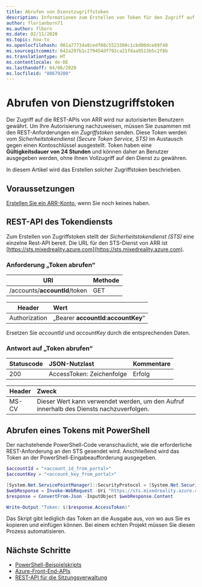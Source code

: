 ```yaml
---
title: Abrufen von Dienstzugriffstoken
description: Informationen zum Erstellen von Token für den Zugriff auf REST-APIs von ARR
author: florianborn71
ms.author: flborn
ms.date: 02/11/2020
ms.topic: how-to
ms.openlocfilehash: 001a77734a8cedf08c5523380c1cbd00dce89f40
ms.sourcegitcommit: 642a297b1c279454df792ca21fdaa9513b5c2f8b
ms.translationtype: HT
ms.contentlocale: de-DE
ms.lasthandoff: 04/06/2020
ms.locfileid: "80679200"
---
```

# <a name="get-service-access-tokens"></a>Abrufen von Dienstzugriffstoken

Der Zugriff auf die REST-APIs von ARR wird nur autorisierten Benutzern gewährt. Um Ihre Autorisierung nachzuweisen, müssen Sie zusammen mit den REST-Anforderungen ein *Zugriffstoken* senden. Diese Token werden vom *Sicherheitstokendienst (Secure Token Service, STS)* im Austausch gegen einen Kontoschlüssel ausgestellt. Token haben eine **Gültigkeitsdauer von 24 Stunden** und können daher an Benutzer ausgegeben werden, ohne ihnen Vollzugriff auf den Dienst zu gewähren.

In diesem Artikel wird das Erstellen solcher Zugriffstoken beschrieben.

## <a name="prerequisites"></a>Voraussetzungen

[Erstellen Sie ein ARR-Konto](create-an-account.md), wenn Sie noch keines haben.

## <a name="token-service-rest-api"></a>REST-API des Tokendiensts

Zum Erstellen von Zugriffstoken stellt der *Sicherheitstokendienst (STS)* eine einzelne Rest-API bereit. Die URL für den STS-Dienst von ARR ist [https://sts.mixedreality.azure.com](https://sts.mixedreality.azure.com).

### <a name="get-token-request"></a>Anforderung „Token abrufen“

| URI | Methode |
|-----------|:-----------|
| /accounts/**accountId**/token | GET |

| Header | Wert |
|--------|:------|
| Authorization | „Bearer **accountId**:**accountKey**“ |

Ersetzen Sie *accountId* und *accountKey* durch die entsprechenden Daten.

### <a name="get-token-response"></a>Antwort auf „Token abrufen“

| Statuscode | JSON-Nutzlast | Kommentare |
|-----------|:-----------|:-----------|
| 200 | AccessToken: Zeichenfolge | Erfolg |

| Header | Zweck |
|--------|:------|
| MS-CV | Dieser Wert kann verwendet werden, um den Aufruf innerhalb des Diensts nachzuverfolgen. |

## <a name="getting-a-token-using-powershell"></a>Abrufen eines Tokens mit PowerShell

Der nachstehende PowerShell-Code veranschaulicht, wie die erforderliche REST-Anforderung an den STS gesendet wird. Anschließend wird das Token an der PowerShell-Eingabeaufforderung ausgegeben.

```PowerShell
$accountId = "<account_id_from_portal>"
$accountKey = "<account_key_from_portal>"

[System.Net.ServicePointManager]::SecurityProtocol = [System.Net.SecurityProtocolType]::Tls12;
$webResponse = Invoke-WebRequest -Uri "https://sts.mixedreality.azure.com/accounts/$accountId/token" -Method Get -Headers @{ Authorization = "Bearer ${accountId}:$accountKey" }
$response = ConvertFrom-Json -InputObject $webResponse.Content

Write-Output "Token: $($response.AccessToken)"
```

Das Skript gibt lediglich das Token an die Ausgabe aus, von wo aus Sie es kopieren und einfügen können. Bei einem echten Projekt müssen Sie diesen Prozess automatisieren.

## <a name="next-steps"></a>Nächste Schritte

* [PowerShell-Beispielskripts](../samples/powershell-example-scripts.md)
* [Azure-Front-End-APIs](../how-tos/frontend-apis.md)
* [REST-API für die Sitzungsverwaltung](../how-tos/session-rest-api.md)
